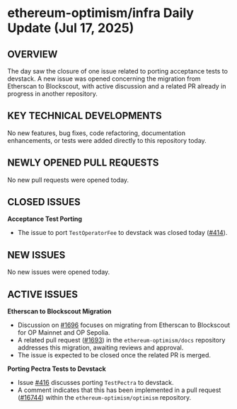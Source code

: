 # ethereum-optimism/infra Daily Update (Jul 17, 2025)
## OVERVIEW 
The day saw the closure of one issue related to porting acceptance tests to devstack. A new issue was opened concerning the migration from Etherscan to Blockscout, with active discussion and a related PR already in progress in another repository.

## KEY TECHNICAL DEVELOPMENTS

No new features, bug fixes, code refactoring, documentation enhancements, or tests were added directly to this repository today.

## NEWLY OPENED PULL REQUESTS
No new pull requests were opened today.

## CLOSED ISSUES

**Acceptance Test Porting**
*   The issue to port `TestOperatorFee` to devstack was closed today ([#414](https://github.com/ethereum-optimism/infra/issues/414)).

## NEW ISSUES

No new issues were opened today.

## ACTIVE ISSUES

**Etherscan to Blockscout Migration**
*   Discussion on [#1696](https://github.com/ethereum-optimism/infra/issues/1696) focuses on migrating from Etherscan to Blockscout for OP Mainnet and OP Sepolia.
*   A related pull request ([#1693](https://github.com/ethereum-optimism/docs/pull/1693)) in the `ethereum-optimism/docs` repository addresses this migration, awaiting reviews and approval.
*   The issue is expected to be closed once the related PR is merged.

**Porting Pectra Tests to Devstack**
*   Issue [#416](https://github.com/ethereum-optimism/infra/issues/416) discusses porting `TestPectra` to devstack.
*   A comment indicates that this has been implemented in a pull request ([#16744](https://github.com/ethereum-optimism/optimism/pull/16744)) within the `ethereum-optimism/optimism` repository.